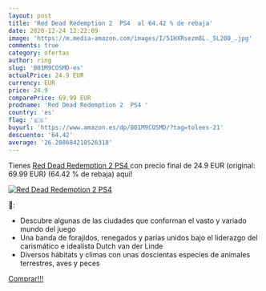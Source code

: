 ```yaml
---
layout: post
title: 'Red Dead Redemption 2  PS4  al 64.42 % de rebaja'
date: 2020-12-24 12:22:09
image: 'https://m.media-amazon.com/images/I/51HXRsezm8L._SL200_.jpg'
comments: true
category: ofertas
author: ring
slug: 'B01M9COSMD-es'
actualPrice: 24.9 EUR
currency: EUR
price: 24.9
comparePrice: 69.99 EUR
prodname: 'Red Dead Redemption 2  PS4 '
country: 'es'
flag: '🇪🇸'
buyurl: 'https://www.amazon.es/dp/B01M9COSMD/?tag=tolees-21'
descuento: '64.42'
average: '26.208684210526318'
---
```


Tienes [Red Dead Redemption 2  PS4 ](https://www.amazon.es/dp/B01M9COSMD/?tag=tolees-21) con precio final de  24.9 EUR (original: 69.99 EUR) (64.42 %  de rebaja) aqui!

[![Red Dead Redemption 2  PS4 ](https://m.media-amazon.com/images/I/51HXRsezm8L._SL200_.jpg)](https://www.amazon.es/dp/B01M9COSMD/?tag=tolees-21)

🔎:

- Descubre algunas de las ciudades que conforman el vasto y variado mundo del juego
- Una banda de forajidos, renegados y parias unidos bajo el liderazgo del carismático e idealista Dutch van der Linde
- Diversos hábitats y climas con unas doscientas especies de animales terrestres, aves y peces

[Comprar!!!](https://www.amazon.es/dp/B01M9COSMD/?tag=tolees-21)
